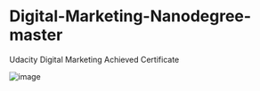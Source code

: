 # Digital-Marketing-Nanodegree-master
Udacity Digital Marketing
Achieved Certificate

![image](https://user-images.githubusercontent.com/54208500/141325643-ea9405df-d9a9-4d7b-857e-a09bab593424.png)

